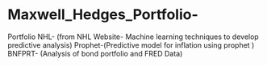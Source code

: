 # Maxwell_Hedges_Portfolio-
Portfolio 
NHL- (from NHL Website- Machine learning techniques to develop predictive analysis)
Prophet-(Predictive model for inflation using prophet )
BNFPRT- (Analysis of bond portfolio and FRED Data)
